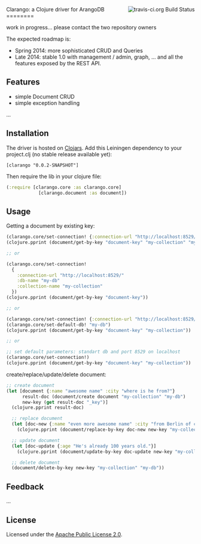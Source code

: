 <img src="https://travis-ci.org/edlich/clarango.png?branch=master" alt="travis-ci.org Build Status" title="Build Status" align="right" />
Clarango: a Clojure driver for ArangoDB
========

work in progress... please contact the two repository owners

The expected roadmap is:
* Spring 2014: more sophisticated CRUD and Queries
* Late 2014: stable 1.0 with management / admin, graph, ... and all the features exposed by the REST API.

## Features

* simple Document CRUD
* simple exception handling

...

## Installation

The driver is hosted on [Clojars](https://clojars.org/clarango). Add this Leiningen dependency to your project.clj (no stable release available yet):
```
[clarango "0.0.2-SNAPSHOT"]
```
Then require the lib in your clojure file:
``` Clojure
(:require [clarango.core :as clarango.core]
			[clarango.document :as document])
```

## Usage

Getting a document by existing key:

```clojure
(clarango.core/set-connection! {:connection-url "http://localhost:8529/"})
(clojure.pprint (document/get-by-key "document-key" "my-collection" "my-db"))

;; or

(clarango.core/set-connection! 
  {
    :connection-url "http://localhost:8529/"
    :db-name "my-db"
    :collection-name "my-collection"
  })
(clojure.pprint (document/get-by-key "document-key"))

;; or

(clarango.core/set-connection! {:connection-url "http://localhost:8529/"})
(clarango.core/set-default-db! "my-db")
(clojure.pprint (document/get-by-key "document-key" "my-collection"))

;; or

;; set default parameters: standart db and port 8529 on localhost
(clarango.core/set-connection!)
(clojure.pprint (document/get-by-key "document-key" "my-collection"))
```

create/replace/update/delete document:

```clojure
;; create document
(let [document {:name "awesome name" :city "where is he from?"}
      result-doc (document/create document "my-collection" "my-db")
      new-key (get result-doc "_key")]
  (clojure.pprint result-doc)

  ;; replace document
  (let [doc-new {:name "even more awesome name" :city "from Berlin of course"}]
    (clojure.pprint (document/replace-by-key doc-new new-key "my-collection" "my-db")))

  ;; update document
  (let [doc-update {:age "He's already 100 years old."}]
    (clojure.pprint (document/update-by-key doc-update new-key "my-collection" "my-db")))

  ;; delete document
  (document/delete-by-key new-key "my-collection" "my-db"))
```

## Feedback

...

## License

Licensed under the [Apache Public License 2.0](http://www.apache.org/licenses/LICENSE-2.0.html).
